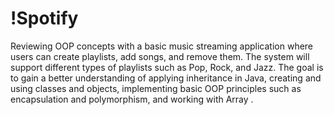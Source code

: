 # !Spotify
Reviewing OOP concepts with a basic music streaming application where users can create playlists, add songs, and remove them. The system will support different types of playlists such as Pop, Rock, and Jazz.
The goal is to gain a better understanding of applying inheritance in Java, creating and using classes and objects, implementing basic OOP principles such as encapsulation and polymorphism, and working with Array <Lists>.
